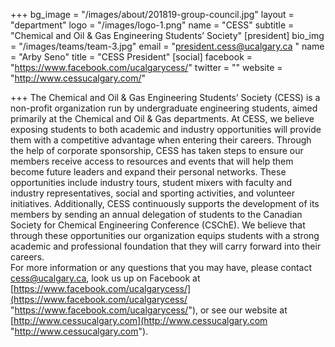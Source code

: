 +++
bg_image = "/images/about/201819-group-council.jpg"
layout = "department"
logo = "/images/logo-1.png"
name = "CESS"
subtitle = "Chemical and Oil & Gas Engineering Students’ Society"
[president]
bio_img = "/images/teams/team-3.jpg"
email = "president.cess@ucalgary.ca "
name = "Arby Seno"
title = "CESS President"
[social]
facebook = "https://www.facebook.com/ucalgarycess/"
twitter = ""
website = "http://www.cessucalgary.com/"

+++
The Chemical and Oil & Gas Engineering Students’ Society (CESS) is a non-profit organization run by undergraduate engineering students, aimed primarily at the Chemical and Oil & Gas departments. At CESS, we believe exposing students to both academic and industry opportunities will provide them with a competitive advantage when entering their careers. Through the help of corporate sponsorship, CESS has taken steps to ensure our members receive access to resources and events that will help them become future leaders and expand their personal networks. These opportunities include industry tours, student mixers with faculty and industry representatives, social and sporting activities, and volunteer initiatives. Additionally, CESS continuously supports the development of its members by sending an annual delegation of students to the Canadian Society for Chemical Engineering Conference (CSChE). We believe that through these opportunities our organization equips students with a strong academic and professional foundation that they will carry forward into their careers.  
For more information or any questions that you may have, please contact [cess@ucalgary.ca](mailto:cess@ucalgary.ca), look us up on Facebook at [https://www.facebook.com/ucalgarycess/](https://www.facebook.com/ucalgarycess/ "https://www.facebook.com/ucalgarycess/"), or see our website at [http://www.cessucalgary.com](http://www.cessucalgary.com "http://www.cessucalgary.com").